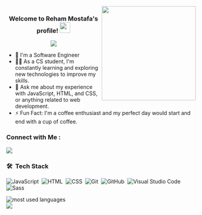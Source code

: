 
<img width="250" align="right" src="https://c.tenor.com/_DOBjnGspYAAAAAM/code-coding.gif">

<h3 align="center">
  Welcome to Reham Mostafa's profile!
  <img src="https://media.giphy.com/media/hvRJCLFzcasrR4ia7z/giphy.gif" width="28">
</h3>

<!-- Typing SVG by DenverCoder1 - https://github.com/DenverCoder1/readme-typing-svg -->
<p align="center">
  <a href="https://github.com/DenverCoder1/readme-typing-svg"><img src="https://readme-typing-svg.herokuapp.com/?lines=Front-end%20web%20developer;Always%20learning%20new%20things&font=Fira%20Code&center=true&width=440&height=45&color=f75c7e&vCenter=true&size=22"></a>
</p> 

- 🏢 I'm a Software Engineer 
- 👨‍💻 As a CS student, I'm constantly learning and exploring new technologies to improve my skills.
- 💬 Ask me about my experience with JavaScript, HTML, and CSS, or anything related to web development.
- ⚡ Fun Fact: I'm a coffee enthusiast and my perfect day would start and end with a cup of coffee.



### Connect with Me :

<a href="https://www.linkedin.com/in/hanem-naga/" target="_blank"><img src="https://img.shields.io/badge/-Hanem%20Naga-0077B5?style=for-the-badge&logo=Linkedin&logoColor=white"/></a>

### 🛠 &nbsp;Tech Stack
![JavaScript](https://img.shields.io/badge/-JavaScript-05122A?style=flat&logo=javascript)&nbsp;
![HTML](https://img.shields.io/badge/-HTML-05122A?style=flat&logo=HTML5)&nbsp;
![CSS](https://img.shields.io/badge/-CSS-05122A?style=flat&logo=CSS3&logoColor=1572B6)&nbsp;
![Git](https://img.shields.io/badge/-Git-05122A?style=flat&logo=git)&nbsp;
![GitHub](https://img.shields.io/badge/-GitHub-05122A?style=flat&logo=github)&nbsp;
![Visual Studio Code](https://img.shields.io/badge/-Visual%20Studio%20Code-05122A?style=flat&logo=visual-studio-code&logoColor=007ACC)&nbsp;
![Sass](https://img.shields.io/badge/-Sass-05122A?style=flat&logo=sass)&nbsp;




<img align="left" src="https://github-readme-stats.vercel.app/api/top-langs?username=hanemNaga&show_icons=true&locale=en&layout=compact&theme=radical" alt="most used languages" />
<br>
<a href="https://komarev.com/ghpvc/?username=hanemNaga&style=for-the-badge">
    <img src="https://komarev.com/ghpvc/?username=hanemNaga&style=for-the-badge">
</a>
